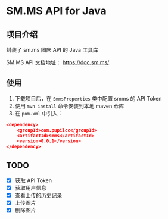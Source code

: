 # SM.MS API for Java

## 项目介绍

封装了 sm.ms 图床 API 的 Java 工具库

SM.MS API 文档地址： https://doc.sm.ms/

## 使用

1. 下载项目后，在 `SmmsProperties` 类中配置 smms 的 API Token
2. 使用 `mvn install` 命令安装到本地 maven 仓库
3. 在 `pom.xml` 中引入：

```json
<dependency>
    <groupId>com.pupilcc</groupId>
    <artifactId>smms</artifactId>
    <version>0.0.1</version>
</dependency>
```

## TODO

- [x] 获取 API Token
- [x] 获取用户信息
- [x] 查看上传的历史记录
- [x] 上传图片
- [x] 删除图片
